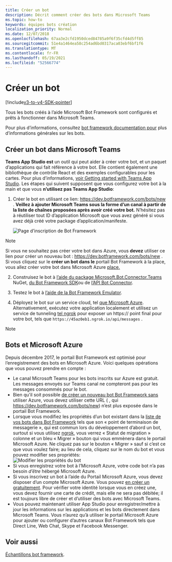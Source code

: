 ```yaml
---
title: Créer un bot
description: Décrit comment créer des bots dans Microsoft Teams
ms.topic: how-to
keywords: équipes bots création
localization_priority: Normal
ms.date: 12/07/2018
ms.openlocfilehash: 67aa3e2cfd1950dced84785a9f6f35cfd4d5ff85
ms.sourcegitcommit: 51e4a1464ea58c254ad6bd0317aca03ebf6bf1f6
ms.translationtype: MT
ms.contentlocale: fr-FR
ms.lasthandoff: 05/19/2021
ms.locfileid: "52566774"
---
```

# <a name="create-a-bot"></a>Créer un bot

[!include[v3-to-v4-SDK-pointer](~/includes/v3-to-v4-pointer-bots.md)]

Tous les bots créés à l’aide Microsoft Bot Framework sont configurés et prêts à fonctionner dans Microsoft Teams.

Pour plus d’informations, consultez [bot framework documentation pour](/azure/bot-service/?view=azure-bot-service-3.0&preserve-view=true) plus d’informations générales sur les bots.

## <a name="create-a-bot-for-microsoft-teams"></a>Créer un bot dans Microsoft Teams

**Teams App Studio est** un outil qui peut aider à créer votre bot, et un paquet d’applications qui fait référence à votre bot. Elle contient également une bibliothèque de contrôle React et des exemples configurables pour les cartes. Pour plus d’informations, [voir Getting started with Teams App Studio](~/concepts/build-and-test/app-studio-overview.md). Les étapes qui suivent supposent que vous configurez votre bot à la main et que vous **n’utilisez pas Teams App Studio**:

1. Créer le bot en utilisant ce lien: https://dev.botframework.com/bots/new . **Veillez à ajouter Microsoft Teams sous la forme d’un canal à partir de la liste de chaînes proposées après avoir créé votre bot.** N’hésitez pas à réutiliser tout ID d’application Microsoft que vous avez généré si vous avez déjà créé votre package d’application/manifeste.

   ![Page d’inscription de Bot Framework](~/assets/images/bots/bfregister.png)

> [!NOTE]
> Si vous ne souhaitez pas créer votre bot dans Azure, vous **devez** utiliser ce lien pour créer un nouveau bot : https://dev.botframework.com/bots/new . Si vous cliquez sur le **créer un bot dans le** portail Bot Framework à la place, vous allez créer votre bot dans Microsoft Azure [place.](#bots-and-microsoft-azure)

2. Construisez le bot à [l’aide du package Microsoft.Bot.Connector.Teams](https://www.nuget.org/packages/Microsoft.Bot.Connector.Teams) NuGet, [du Bot Framework SDK](https://github.com/microsoft/botframework-sdk)ou de [l’API Bot Connector](/bot-framework/rest-api/bot-framework-rest-connector-api-reference).

3. Testez le bot à [l’aide de la Bot Framework Emulator](/bot-framework/debug-bots-emulator).

4. Déployez le bot sur un service cloud, tel [que Microsoft Azure](https://azure.microsoft.com/). Alternativement, exécutez votre application localement et utilisez un service de tunneling [tel ngrok](https://ngrok.com) pour exposer un https:// point final pour votre bot, tels que `https://45az0eb1.ngrok.io/api/messages` .

> [!NOTE]
> ## <a name="bots-and-microsoft-azure"></a>Bots et Microsoft Azure
> Depuis décembre 2017, le portail Bot Framework est optimisé pour l’enregistrement des bots en Microsoft Azure. Voici quelques opérations que vous pouvez prendre en compte :
>
> * Le canal Microsoft Teams pour les bots inscrits sur Azure est gratuit. Les messages envoyés sur Teams canal ne compteront pas pour les messages consommés pour le bot.
> * Bien qu’il soit possible [de créer un nouveau bot Bot Framework sans](https://dev.botframework.com/bots/new) utiliser Azure, vous devez utiliser cette URL ( , qui https://dev.botframework.com/bots/new) n’est plus exposée dans le portail Bot Framework.
> * Lorsque vous modifiez les propriétés d’un bot existant dans la [liste de vos bots dans Bot Framework](https://dev.botframework.com/bots) tels que son « point de terminaison de messagerie », qui est commun lors du développement d’abord un bot, surtout si vous utilisez [ngrok](https://ngrok.com), vous verrez « Statut de migration » colonne et un bleu « Migrer » bouton qui vous emmènera dans le portail Microsoft Azure. Ne cliquez pas sur le bouton « Migrer » sauf si c’est ce que vous voulez faire; au lieu de cela, cliquez sur le nom du bot et vous pouvez modifier ses propriétés:</br>
   ![Modifier les propriétés du bot](~/assets/images/bots/bf-migrate-bot-to-azure.png)
> * Si vous enregistrez votre bot à l’Microsoft Azure, votre code bot n’a pas besoin *d’être* hébergé Microsoft Azure.
> * Si vous inscrivez un bot à l’aide du Portail Microsoft Azure, vous devez disposer d’un compte Microsoft Azure. Vous pouvez [en créer un gratuitement](https://azure.microsoft.com/free/). Pour vérifier votre identité lorsque vous en créez une, vous devez fournir une carte de crédit, mais elle ne sera pas débitée; il est toujours libre de créer et d’utiliser des bots avec Microsoft Teams.
> * Vous pouvez maintenant utiliser App Studio pour enregistrer/mettre à jour les informations sur les applications et les bots directement dans Microsoft Teams. Vous n’aurez qu’à utiliser le portail Microsoft Azure pour ajouter ou configurer d’autres canaux Bot Framework tels que Direct Line, Web Chat, Skype et Facebook Messenger.

## <a name="see-also"></a>Voir aussi

[Échantillons bot framework](https://github.com/Microsoft/BotBuilder-Samples/blob/master/README.md).